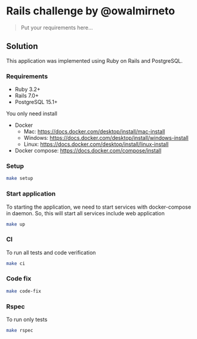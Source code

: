 # Rails challenge by @owalmirneto

> Put your requirements here…

## Solution

This application was implemented using Ruby on Rails and PostgreSQL.

### Requirements

- Ruby 3.2+
- Rails 7.0+
- PostgreSQL 15.1+

You only need install
  - Docker
    * Mac: https://docs.docker.com/desktop/install/mac-install
    * Windows: https://docs.docker.com/desktop/install/windows-install
    * Linux: https://docs.docker.com/desktop/install/linux-install
  - Docker compose: https://docs.docker.com/compose/install

### Setup

```bash
make setup
```

### Start application

To starting the application, we need to start services with docker-compose in daemon. So, this will start all services include web application

```bash
make up
```

### CI

To run all tests and code verification

```bash
make ci
```

### Code fix

```bash
make code-fix
```

### Rspec

To run only tests

```bash
make rspec
```
